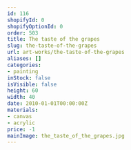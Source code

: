```yaml
---
id: 116
shopifyId: 0
shopifyOptionId: 0
order: 503
title: The taste of the grapes
slug: the-taste-of-the-grapes
url: art-works/the-taste-of-the-grapes
aliases: []
categories:
- painting
inStock: false
isVisible: false
height: 60
width: 40
date: 2010-01-01T00:00:00Z
materials:
- canvas
- acrylic
price: -1
mainImage: the_taste_of_the_grapes.jpg
---
```


